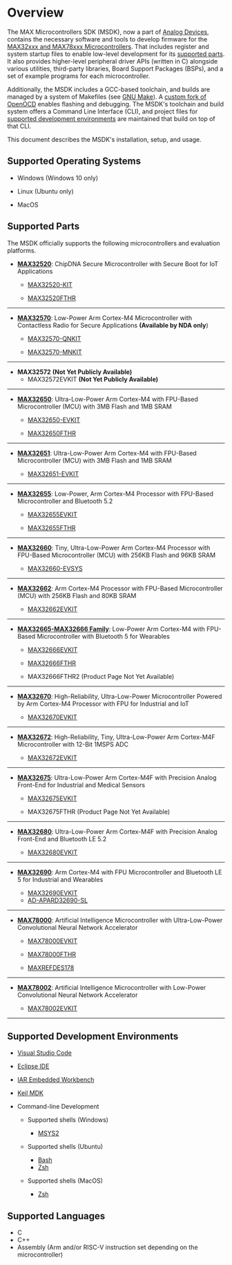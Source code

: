 # Overview

The MAX Microcontrollers SDK (MSDK), now a part of [Analog Devices](https://www.analog.com/en/index.html), contains the necessary software and tools to develop firmware for the [MAX32xxx and MAX78xxx Microcontrollers](https://www.analog.com/en/parametricsearch/10984). That includes register and system startup files to enable low-level development for its [supported parts](#supported-parts). It also provides higher-level peripheral driver APIs (written in C) alongside various utilities, third-party libraries, Board Support Packages (BSPs), and a set of example programs for each microcontroller.

Additionally, the MSDK includes a GCC-based toolchain, and builds are managed by a system of Makefiles (see [GNU Make](https://www.gnu.org/software/make/manual/)). A [custom fork of OpenOCD](https://github.com/analogdevicesinc/openocd) enables flashing and debugging. The MSDK's toolchain and build system offers a Command Line Interface (CLI), and project files for [supported development environments](#supported-development-environments) are maintained that build on top of that CLI.

This document describes the MSDK's installation, setup, and usage.

## Supported Operating Systems

* Windows (Windows 10 only)

* Linux (Ubuntu only)

* MacOS

## Supported Parts

The MSDK officially supports the following microcontrollers and evaluation platforms.

* [**MAX32520**](https://www.analog.com/en/products/max32520.html): ChipDNA Secure Microcontroller with Secure Boot for IoT Applications

    * [MAX32520-KIT](https://www.analog.com/en/design-center/evaluation-hardware-and-software/evaluation-boards-kits/max32520-kit.html)

    * [MAX32520FTHR](https://www.analog.com/en/design-center/evaluation-hardware-and-software/evaluation-boards-kits/max32520fthr.html)

---

* [**MAX32570**](https://www.analog.com/en/products/max32570.html):  Low-Power Arm Cortex-M4 Microcontroller with Contactless Radio for Secure Applications **(Available by NDA only**)

    * [MAX32570-QNKIT](https://www.analog.com/en/design-center/evaluation-hardware-and-software/evaluation-boards-kits/max32570-qnkit.html)

    * [MAX32570-MNKIT](https://www.analog.com/en/design-center/evaluation-hardware-and-software/evaluation-boards-kits/max32570-mnkit.html)

---

* **MAX32572** **(Not Yet Publicly Available)**
    * MAX32572EVKIT **(Not Yet Publicly Available)**

---

* [**MAX32650**](https://www.analog.com/en/products/max32650.html):  Ultra-Low-Power Arm Cortex-M4 with FPU-Based Microcontroller (MCU) with 3MB Flash and 1MB SRAM

    * [MAX32650-EVKIT](https://www.analog.com/en/design-center/evaluation-hardware-and-software/evaluation-boards-kits/max32650-evkit.html)

    * [MAX32650FTHR](https://www.analog.com/en/design-center/evaluation-hardware-and-software/evaluation-boards-kits/max32650fthr.html)

---

* [**MAX32651**](https://www.analog.com/en/products/max32651.html):  Ultra-Low-Power Arm Cortex-M4 with FPU-Based Microcontroller (MCU) with 3MB Flash and 1MB SRAM

    * [MAX32651-EVKIT](https://www.analog.com/en/design-center/evaluation-hardware-and-software/evaluation-boards-kits/max32651-evkit.html)

---

* [**MAX32655**](https://www.analog.com/en/products/max32655.html): Low-Power, Arm Cortex-M4 Processor with FPU-Based Microcontroller and Bluetooth 5.2

    * [MAX32655EVKIT](https://www.analog.com/en/design-center/evaluation-hardware-and-software/evaluation-boards-kits/max32655evkit.html)

    * [MAX32655FTHR](https://www.analog.com/en/design-center/evaluation-hardware-and-software/evaluation-boards-kits/max32655fthr.html)

---

* [**MAX32660**](https://www.analog.com/en/products/max32660.html):  Tiny, Ultra-Low-Power Arm Cortex-M4 Processor with FPU-Based Microcontroller (MCU) with 256KB Flash and 96KB SRAM

    * [MAX32660-EVSYS](https://www.analog.com/en/design-center/evaluation-hardware-and-software/evaluation-boards-kits/max32660-evsys.html)

---

* [**MAX32662**](https://www.analog.com/en/products/max32662.html): Arm Cortex-M4 Processor with FPU-Based Microcontroller (MCU) with 256KB Flash and 80KB SRAM

    * [MAX32662EVKIT](https://www.analog.com/en/design-center/evaluation-hardware-and-software/evaluation-boards-kits/MAX32662EVKIT.html)

---

* [**MAX32665-MAX32666 Family**](https://www.analog.com/en/products/max32665.html):  Low-Power Arm Cortex-M4 with FPU-Based Microcontroller with Bluetooth 5 for Wearables

    * [MAX32666EVKIT](https://www.analog.com/en/design-center/evaluation-hardware-and-software/evaluation-boards-kits/max32666evkit.html)

    * [MAX32666FTHR](https://www.analog.com/en/design-center/evaluation-hardware-and-software/evaluation-boards-kits/max32666fthr.html)

    * MAX32666FTHR2 (Product Page Not Yet Available)

---

* [**MAX32670**](https://www.analog.com/en/products/max32670.html):  High-Reliability, Ultra-Low-Power Microcontroller Powered by Arm Cortex-M4 Processor with FPU for Industrial and IoT

    * [MAX32670EVKIT](https://www.analog.com/en/design-center/evaluation-hardware-and-software/evaluation-boards-kits/max32670evkit.html)

---

* [**MAX32672**](https://www.analog.com/en/products/max32672.html): High-Reliability, Tiny, Ultra-Low-Power Arm Cortex-M4F Microcontroller with 12-Bit 1MSPS ADC

    * [MAX32672EVKIT](https://www.analog.com/en/design-center/evaluation-hardware-and-software/evaluation-boards-kits/max32672evkit.html)

---

* [**MAX32675**](https://www.analog.com/en/products/max32675.html):  Ultra-Low-Power Arm Cortex-M4F with Precision Analog Front-End for Industrial and Medical Sensors

    * [MAX32675EVKIT](https://www.analog.com/en/design-center/evaluation-hardware-and-software/evaluation-boards-kits/max32675evkit.html)

    * MAX32675FTHR (Product Page Not Yet Available)

---

* [**MAX32680**](https://www.analog.com/en/products/max32680.html):  Ultra-Low-Power Arm Cortex-M4F with Precision Analog Front-End and Bluetooth LE 5.2

    * [MAX32680EVKIT](https://www.analog.com/en/design-center/evaluation-hardware-and-software/evaluation-boards-kits/max32680evkit.html)

---

* [**MAX32690**](https://www.analog.com/en/products/max32690.html):  Arm Cortex-M4 with FPU Microcontroller and Bluetooth LE 5 for Industrial and Wearables

    * [MAX32690EVKIT](https://www.analog.com/en/design-center/evaluation-hardware-and-software/evaluation-boards-kits/MAX32690EVKIT.html)
    * [AD-APARD32690-SL](https://www.analog.com/en/resources/evaluation-hardware-and-software/evaluation-boards-kits/ad-apard32690-sl.html)

---

* [**MAX78000**](https://www.analog.com/en/products/max78000.html):  Artificial Intelligence Microcontroller with Ultra-Low-Power Convolutional Neural Network Accelerator

    * [MAX78000EVKIT](https://www.analog.com/en/design-center/evaluation-hardware-and-software/evaluation-boards-kits/max78000evkit.html)

    * [MAX78000FTHR](https://www.analog.com/en/design-center/evaluation-hardware-and-software/evaluation-boards-kits/max78000fthr.html)

    * [MAXREFDES178](https://www.analog.com/en/design-center/reference-designs/maxrefdes178.html)

---

* [**MAX78002**](https://www.analog.com/en/products/max78002.html):  Artificial Intelligence Microcontroller with Low-Power Convolutional Neural Network Accelerator

    * [MAX78002EVKIT](https://www.analog.com/en/design-center/evaluation-hardware-and-software/evaluation-boards-kits/max78002evkit.html)

---

## Supported Development Environments

* [Visual Studio Code](https://code.visualstudio.com/)
* [Eclipse IDE](https://www.eclipseide.org/)
* [IAR Embedded Workbench](https://www.iar.com/ewarm)
* [Keil MDK](https://www2.keil.com/mdk5/)
* Command-line Development

    * Supported shells (Windows)
        * [MSYS2](https://www.msys2.org/)

    * Supported shells (Ubuntu)
        * [Bash](https://tiswww.case.edu/php/chet/bash/bashtop.html)
        * [Zsh](https://www.zsh.org/)

    * Supported shells (MacOS)
        * [Zsh](https://www.zsh.org/)

## Supported Languages

* C
* C++
* Assembly (Arm and/or RISC-V instruction set depending on the microcontroller)
